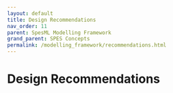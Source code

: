 ```yaml
---
layout: default
title: Design Recommendations
nav_order: 11
parent: SpesML Modelling Framework
grand_parent: SPES Concepts
permalink: /modelling_framework/recommendations.html
---
```

# Design Recommendations
